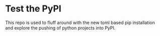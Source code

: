 # Test the PyPI

This repo is used to fluff around with the new toml based pip installation 
and explore the pushing of python projects into PyPI.